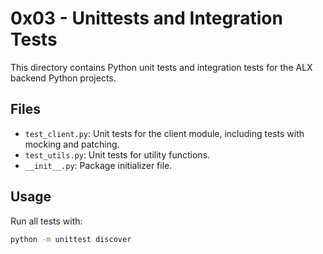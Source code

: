 # 0x03 - Unittests and Integration Tests

This directory contains Python unit tests and integration tests for the ALX backend Python projects.

## Files

- `test_client.py`: Unit tests for the client module, including tests with mocking and patching.
- `test_utils.py`: Unit tests for utility functions.
- `__init__.py`: Package initializer file.

## Usage

Run all tests with:

```bash
python -m unittest discover
```
